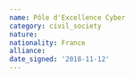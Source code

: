 ```yaml
---
name: Pôle d'Excellence Cyber
category: civil_society
nature: 
nationality: France
alliance: 
date_signed: '2018-11-12'
---
```

    
